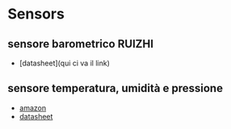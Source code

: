 # Sensors

##  sensore barometrico RUIZHI


- [datasheet](qui ci va il link)


## sensore temperatura, umidità e pressione

- [amazon](https://www.amazon.it/gp/product/B0CPY8QQJW/ref=ppx_yo_dt_b_asin_title_o03_s00?ie=UTF8&psc=1)
- [datasheet]()